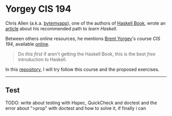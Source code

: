 # Yorgey CIS 194

Chris Allen (a.k.a. [bytemyapp][b]), one of the authors of [Haskell
Book][hbook], wrote an [article][htlh] about his recommended path to _learn
Haskell_.

Between others online resources, he mentions [Brent Yorgey][yorgey]'s course
_CIS 194_, available [online][cis194].

> Do _this first_ if aren't getting the Haskell Book, this is the best _free_
  introduction to Haskell.

In this [repository][repo], I will try follow this course and the proposed exercises.

---
[b]: https://github.com/bitemyapp
[hbook]: http://haskellbook.com/
[htlh]: https://github.com/bitemyapp/learnhaskell
[yorgey]: https://byorgey.wordpress.com/
[cis194]: http://www.seas.upenn.edu/~cis194/spring13/
[repo]: https://github.com/erlnow/yorgey-cis194

## Test

TODO: write about testing with Hspec, QuickCheck and doctest and
the error about ">prop" with doctest and how to solve it, if finally i can
